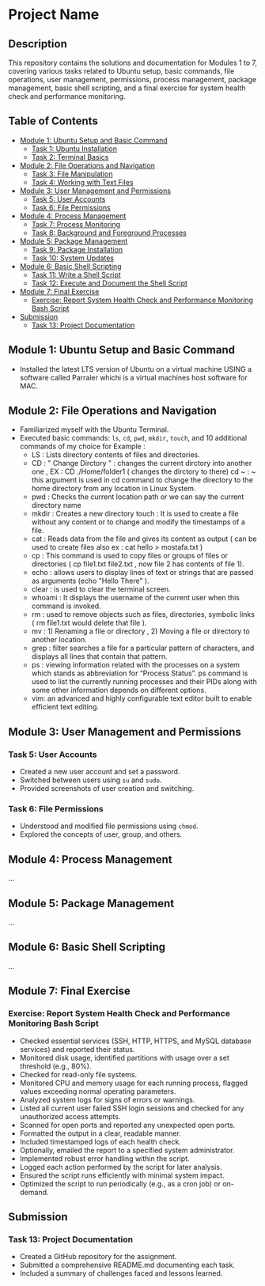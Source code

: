# Project Name

## Description
This repository contains the solutions and documentation for Modules 1 to 7, covering various tasks related to Ubuntu setup, basic commands, file operations, user management, permissions, process management, package management, basic shell scripting, and a final exercise for system health check and performance monitoring.

## Table of Contents
- [Module 1: Ubuntu Setup and Basic Command](#module-1-ubuntu-setup-and-basic-command)
  - [Task 1: Ubuntu Installation](#task-1-ubuntu-installation)
  - [Task 2: Terminal Basics](#task-2-terminal-basics)
- [Module 2: File Operations and Navigation](#module-2-file-operations-and-navigation)
  - [Task 3: File Manipulation](#task-3-file-manipulation)
  - [Task 4: Working with Text Files](#task-4-working-with-text-files)
- [Module 3: User Management and Permissions](#module-3-user-management-and-permissions)
  - [Task 5: User Accounts](#task-5-user-accounts)
  - [Task 6: File Permissions](#task-6-file-permissions)
- [Module 4: Process Management](#module-4-process-management)
  - [Task 7: Process Monitoring](#task-7-process-monitoring)
  - [Task 8: Background and Foreground Processes](#task-8-background-and-foreground-processes)
- [Module 5: Package Management](#module-5-package-management)
  - [Task 9: Package Installation](#task-9-package-installation)
  - [Task 10: System Updates](#task-10-system-updates)
- [Module 6: Basic Shell Scripting](#module-6-basic-shell-scripting)
  - [Task 11: Write a Shell Script](#task-11-write-a-shell-script)
  - [Task 12: Execute and Document the Shell Script](#task-12-execute-and-document-the-shell-script)
- [Module 7: Final Exercise](#module-7-final-exercise)
  - [Exercise: Report System Health Check and Performance Monitoring Bash Script](#exercise-report-system-health-check-and-performance-monitoring-bash-script)
- [Submission](#submission)
  - [Task 13: Project Documentation](#task-13-project-documentation)

## Module 1: Ubuntu Setup and Basic Command
- Installed the latest LTS version of Ubuntu on a virtual machine USING a software called Parraler whichi is a virtual machines host software for MAC.

## Module 2: File Operations and Navigation
- Familiarized myself with the Ubuntu Terminal.
- Executed basic commands: `ls`, `cd`, `pwd`, `mkdir`, `touch`, and 10 additional commands of my choice for Example :
  - LS : Lists directory contents of files and directories.
  - CD : " Change Dirctory " : changes the current dirctory into another one , EX : CD ./Home/folder1 ( changes the dirctory to there) cd ~ : ~ this argument is used in cd command to change the directory to the home directory from any location in Linux System. 
  - pwd : Checks the current location path or we can say the current directory name
  - mkdir : Creates a new directory touch : It is used to create a file without any content or to change and modify the timestamps of a file.
  - cat : Reads data from the file and gives its content as output ( can be used to create files also ex : cat hello > mostafa.txt )
  - cp : This command is used to copy files or groups of files or directories ( cp file1.txt file2.txt , now file 2 has contents of file 1).
  - echo : allows users to display lines of text or strings that are passed as arguments (echo "Hello There" ).
  - clear : is used to clear the terminal screen.
  - whoami : It displays the username of the current user when this command is invoked.
  - rm : used to remove objects such as files, directories, symbolic links ( rm file1.txt would delete that file ).
  - mv : 1) Renaming a file or directory , 2) Moving a file or directory to another location.
  - grep : filter searches a file for a particular pattern of characters, and displays all lines that contain that pattern.
  - ps : viewing information related with the processes on a system which stands as abbreviation for “Process Status”. ps command is used to list the currently running processes and their PIDs along with some other information depends on different options.
  - vim: an advanced and highly configurable text editor built to enable efficient text editing.


## Module 3: User Management and Permissions

### Task 5: User Accounts
- Created a new user account and set a password.
- Switched between users using `su` and `sudo`.
- Provided screenshots of user creation and switching.

### Task 6: File Permissions
- Understood and modified file permissions using `chmod`.
- Explored the concepts of user, group, and others.

## Module 4: Process Management
...

## Module 5: Package Management
...

## Module 6: Basic Shell Scripting
...

## Module 7: Final Exercise

### Exercise: Report System Health Check and Performance Monitoring Bash Script
- Checked essential services (SSH, HTTP, HTTPS, and MySQL database services) and reported their status.
- Monitored disk usage, identified partitions with usage over a set threshold (e.g., 80%).
- Checked for read-only file systems.
- Monitored CPU and memory usage for each running process, flagged values exceeding normal operating parameters.
- Analyzed system logs for signs of errors or warnings.
- Listed all current user failed SSH login sessions and checked for any unauthorized access attempts.
- Scanned for open ports and reported any unexpected open ports.
- Formatted the output in a clear, readable manner.
- Included timestamped logs of each health check.
- Optionally, emailed the report to a specified system administrator.
- Implemented robust error handling within the script.
- Logged each action performed by the script for later analysis.
- Ensured the script runs efficiently with minimal system impact.
- Optimized the script to run periodically (e.g., as a cron job) or on-demand.

## Submission

### Task 13: Project Documentation
- Created a GitHub repository for the assignment.
- Submitted a comprehensive README.md documenting each task.
- Included a summary of challenges faced and lessons learned.
